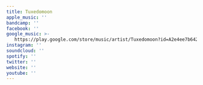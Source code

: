 ```yaml
---
title: Tuxedomoon
apple_music: ''
bandcamp: ''
facebook: ''
google_music: >-
   https://play.google.com/store/music/artist/Tuxedomoon?id=A2e4ee7b642g7ngx6nsy5mllvga
instagram: ''
soundcloud: ''
spotify: ''
twitter: ''
website: ''
youtube: ''
---
```

